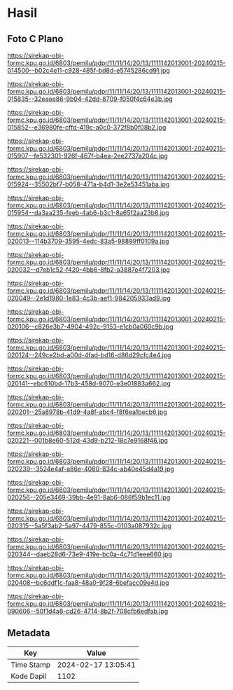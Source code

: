 # Hasil

## Foto C Plano

https://sirekap-obj-formc.kpu.go.id/6803/pemilu/pdpr/11/11/14/20/13/1111142013001-20240215-014500--b02c4e11-c928-485f-bd8d-e5745286cd91.jpg

https://sirekap-obj-formc.kpu.go.id/6803/pemilu/pdpr/11/11/14/20/13/1111142013001-20240215-015835--32eaee86-9b04-42dd-8709-f050f4c64e3b.jpg

https://sirekap-obj-formc.kpu.go.id/6803/pemilu/pdpr/11/11/14/20/13/1111142013001-20240215-015852--e36980fe-cffd-419c-a0c0-372f8b0f08b2.jpg

https://sirekap-obj-formc.kpu.go.id/6803/pemilu/pdpr/11/11/14/20/13/1111142013001-20240215-015907--fe532301-926f-467f-b4ea-2ee2737a204c.jpg

https://sirekap-obj-formc.kpu.go.id/6803/pemilu/pdpr/11/11/14/20/13/1111142013001-20240215-015924--35502bf7-b058-471a-b4d1-3e2e53451aba.jpg

https://sirekap-obj-formc.kpu.go.id/6803/pemilu/pdpr/11/11/14/20/13/1111142013001-20240215-015954--da3aa235-feeb-4ab6-b3c1-8a65f2aa23b8.jpg

https://sirekap-obj-formc.kpu.go.id/6803/pemilu/pdpr/11/11/14/20/13/1111142013001-20240215-020013--114b3709-3595-4edc-83a5-98899ff0109a.jpg

https://sirekap-obj-formc.kpu.go.id/6803/pemilu/pdpr/11/11/14/20/13/1111142013001-20240215-020032--d7eb1c52-f420-4bb6-8fb2-a3887e4f7203.jpg

https://sirekap-obj-formc.kpu.go.id/6803/pemilu/pdpr/11/11/14/20/13/1111142013001-20240215-020049--2e1d1980-1e83-4c3b-aef1-984205933ad9.jpg

https://sirekap-obj-formc.kpu.go.id/6803/pemilu/pdpr/11/11/14/20/13/1111142013001-20240215-020106--c826e3b7-4904-492c-9153-e1cb0a060c9b.jpg

https://sirekap-obj-formc.kpu.go.id/6803/pemilu/pdpr/11/11/14/20/13/1111142013001-20240215-020124--249ce2bd-a00d-4fad-bd16-d86d29cfc4e4.jpg

https://sirekap-obj-formc.kpu.go.id/6803/pemilu/pdpr/11/11/14/20/13/1111142013001-20240215-020141--ebc610bd-17b3-458d-9070-e3e01883a662.jpg

https://sirekap-obj-formc.kpu.go.id/6803/pemilu/pdpr/11/11/14/20/13/1111142013001-20240215-020201--25a8978b-41d9-4a8f-abc4-f8f6ea1becb6.jpg

https://sirekap-obj-formc.kpu.go.id/6803/pemilu/pdpr/11/11/14/20/13/1111142013001-20240215-020221--001b8e60-512d-43d9-b212-18c7e9168f46.jpg

https://sirekap-obj-formc.kpu.go.id/6803/pemilu/pdpr/11/11/14/20/13/1111142013001-20240215-020239--3524e4af-a86e-4080-834c-ab40e45d4a19.jpg

https://sirekap-obj-formc.kpu.go.id/6803/pemilu/pdpr/11/11/14/20/13/1111142013001-20240215-020256--205e3469-39bb-4e91-8ab6-086f59b1ec11.jpg

https://sirekap-obj-formc.kpu.go.id/6803/pemilu/pdpr/11/11/14/20/13/1111142013001-20240215-020315--5a5f3ab2-5a97-4479-855c-0103a087932c.jpg

https://sirekap-obj-formc.kpu.go.id/6803/pemilu/pdpr/11/11/14/20/13/1111142013001-20240215-020344--daeb28d6-73e9-419e-bc0a-4c71d1eee660.jpg

https://sirekap-obj-formc.kpu.go.id/6803/pemilu/pdpr/11/11/14/20/13/1111142013001-20240215-020408--bc6ddf1c-faa8-48a0-9f28-6befacc09e4d.jpg

https://sirekap-obj-formc.kpu.go.id/6803/pemilu/pdpr/11/11/14/20/13/1111142013001-20240216-090606--50f1d4a8-cd26-4714-8b2f-708cfb6edfab.jpg


## Metadata

| Key        | Value               |
| ---------- | ------------------- |
| Time Stamp | 2024-02-17 13:05:41 |
| Kode Dapil | 1102                |



